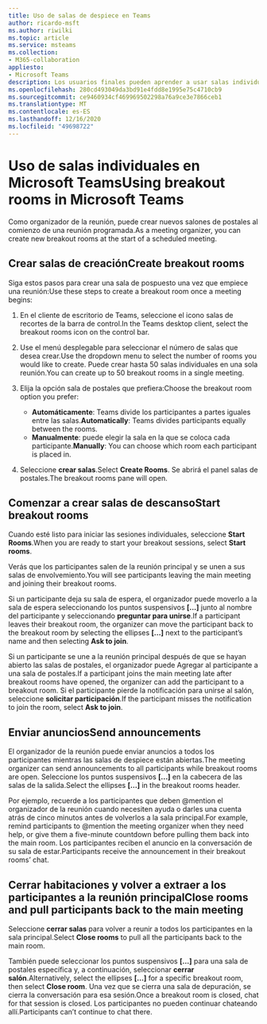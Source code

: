 ```yaml
---
title: Uso de salas de despiece en Teams
author: ricardo-msft
ms.author: riwilki
ms.topic: article
ms.service: msteams
ms.collection:
- M365-collaboration
appliesto:
- Microsoft Teams
description: Los usuarios finales pueden aprender a usar salas individuales en Microsoft Teams
ms.openlocfilehash: 280cd493049da3bd91e4fdd8e1995e75c4710cb9
ms.sourcegitcommit: ce9460934cf469969502298a76a9ce3e7866ceb1
ms.translationtype: MT
ms.contentlocale: es-ES
ms.lasthandoff: 12/16/2020
ms.locfileid: "49698722"
---
```

# <a name="using-breakout-rooms-in-microsoft-teams"></a><span data-ttu-id="7553b-103">Uso de salas individuales en Microsoft Teams</span><span class="sxs-lookup"><span data-stu-id="7553b-103">Using breakout rooms in Microsoft Teams</span></span>

<span data-ttu-id="7553b-104">Como organizador de la reunión, puede crear nuevos salones de postales al comienzo de una reunión programada.</span><span class="sxs-lookup"><span data-stu-id="7553b-104">As a meeting organizer, you can create new breakout rooms at the start of a scheduled meeting.</span></span>

## <a name="create-breakout-rooms"></a><span data-ttu-id="7553b-105">Crear salas de creación</span><span class="sxs-lookup"><span data-stu-id="7553b-105">Create breakout rooms</span></span>

<span data-ttu-id="7553b-106">Siga estos pasos para crear una sala de pospuesto una vez que empiece una reunión:</span><span class="sxs-lookup"><span data-stu-id="7553b-106">Use these steps to create a breakout room once a meeting begins:</span></span>

1. <span data-ttu-id="7553b-107">En el cliente de escritorio de Teams, seleccione el icono salas de recortes de la barra de control.</span><span class="sxs-lookup"><span data-stu-id="7553b-107">In the Teams desktop client, select the breakout rooms icon on the control bar.</span></span>

2. <span data-ttu-id="7553b-108">Use el menú desplegable para seleccionar el número de salas que desea crear.</span><span class="sxs-lookup"><span data-stu-id="7553b-108">Use the dropdown menu to select the number of rooms you would like to create.</span></span> <span data-ttu-id="7553b-109">Puede crear hasta 50 salas individuales en una sola reunión.</span><span class="sxs-lookup"><span data-stu-id="7553b-109">You can create up to 50 breakout rooms in a single meeting.</span></span>

3. <span data-ttu-id="7553b-110">Elija la opción sala de postales que prefiera:</span><span class="sxs-lookup"><span data-stu-id="7553b-110">Choose the breakout room option you prefer:</span></span>

    - <span data-ttu-id="7553b-111">**Automáticamente**: Teams divide los participantes a partes iguales entre las salas.</span><span class="sxs-lookup"><span data-stu-id="7553b-111">**Automatically**: Teams divides participants equally between the rooms.</span></span>
    - <span data-ttu-id="7553b-112">**Manualmente**: puede elegir la sala en la que se coloca cada participante.</span><span class="sxs-lookup"><span data-stu-id="7553b-112">**Manually**: You can choose which room each participant is placed in.</span></span>

4. <span data-ttu-id="7553b-113">Seleccione **crear salas**.</span><span class="sxs-lookup"><span data-stu-id="7553b-113">Select **Create Rooms**.</span></span> <span data-ttu-id="7553b-114">Se abrirá el panel salas de postales.</span><span class="sxs-lookup"><span data-stu-id="7553b-114">The breakout rooms pane will open.</span></span>

## <a name="start-breakout-rooms"></a><span data-ttu-id="7553b-115">Comenzar a crear salas de descanso</span><span class="sxs-lookup"><span data-stu-id="7553b-115">Start breakout rooms</span></span>

<span data-ttu-id="7553b-116">Cuando esté listo para iniciar las sesiones individuales, seleccione **Start Rooms**.</span><span class="sxs-lookup"><span data-stu-id="7553b-116">When you are ready to start your breakout sessions, select **Start rooms**.</span></span>

<span data-ttu-id="7553b-117">Verás que los participantes salen de la reunión principal y se unen a sus salas de envolvemiento.</span><span class="sxs-lookup"><span data-stu-id="7553b-117">You will see participants leaving the main meeting and joining their breakout rooms.</span></span>

<span data-ttu-id="7553b-118">Si un participante deja su sala de espera, el organizador puede moverlo a la sala de espera seleccionando los puntos suspensivos **[...]** junto al nombre del participante y seleccionando **preguntar para unirse**.</span><span class="sxs-lookup"><span data-stu-id="7553b-118">If a participant leaves their breakout room, the organizer can move the participant back to the breakout room by selecting the ellipses **[…]** next to the participant’s name and then selecting **Ask to join**.</span></span>

<span data-ttu-id="7553b-119">Si un participante se une a la reunión principal después de que se hayan abierto las salas de postales, el organizador puede Agregar al participante a una sala de postales.</span><span class="sxs-lookup"><span data-stu-id="7553b-119">If a participant joins the main meeting late after breakout rooms have opened, the organizer can add the participant to a breakout room.</span></span> <span data-ttu-id="7553b-120">Si el participante pierde la notificación para unirse al salón, seleccione **solicitar participación**.</span><span class="sxs-lookup"><span data-stu-id="7553b-120">If the participant misses the notification to join the room, select **Ask to join**.</span></span>

## <a name="send-announcements"></a><span data-ttu-id="7553b-121">Enviar anuncios</span><span class="sxs-lookup"><span data-stu-id="7553b-121">Send announcements</span></span>

<span data-ttu-id="7553b-122">El organizador de la reunión puede enviar anuncios a todos los participantes mientras las salas de despiece están abiertas.</span><span class="sxs-lookup"><span data-stu-id="7553b-122">The meeting organizer can send announcements to all participants while breakout rooms are open.</span></span> <span data-ttu-id="7553b-123">Seleccione los puntos suspensivos **[...]** en la cabecera de las salas de la salida.</span><span class="sxs-lookup"><span data-stu-id="7553b-123">Select the ellipses **[…]** in the breakout rooms header.</span></span>

<span data-ttu-id="7553b-124">Por ejemplo, recuerde a los participantes que deben @mention el organizador de la reunión cuando necesiten ayuda o darles una cuenta atrás de cinco minutos antes de volverlos a la sala principal.</span><span class="sxs-lookup"><span data-stu-id="7553b-124">For example, remind participants to @mention the meeting organizer when they need help, or give them a five-minute countdown before pulling them back into the main room.</span></span>
<span data-ttu-id="7553b-125">Los participantes reciben el anuncio en la conversación de su sala de estar.</span><span class="sxs-lookup"><span data-stu-id="7553b-125">Participants receive the announcement in their breakout rooms’ chat.</span></span>

## <a name="close-rooms-and-pull-participants-back-to-the-main-meeting"></a><span data-ttu-id="7553b-126">Cerrar habitaciones y volver a extraer a los participantes a la reunión principal</span><span class="sxs-lookup"><span data-stu-id="7553b-126">Close rooms and pull participants back to the main meeting</span></span>

<span data-ttu-id="7553b-127">Seleccione **cerrar salas** para volver a reunir a todos los participantes en la sala principal.</span><span class="sxs-lookup"><span data-stu-id="7553b-127">Select **Close rooms** to pull all the participants back to the main room.</span></span>

<span data-ttu-id="7553b-128">También puede seleccionar los puntos suspensivos **[...]** para una sala de postales específica y, a continuación, seleccionar **cerrar salón**.</span><span class="sxs-lookup"><span data-stu-id="7553b-128">Alternatively, select the ellipses **[…]** for a specific breakout room, then select **Close room**.</span></span>
<span data-ttu-id="7553b-129">Una vez que se cierra una sala de depuración, se cierra la conversación para esa sesión.</span><span class="sxs-lookup"><span data-stu-id="7553b-129">Once a breakout room is closed, chat for that session is closed.</span></span> <span data-ttu-id="7553b-130">Los participantes no pueden continuar chateando allí.</span><span class="sxs-lookup"><span data-stu-id="7553b-130">Participants can’t continue to chat there.</span></span>
